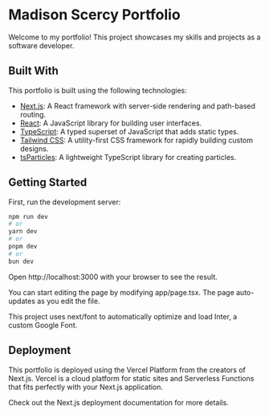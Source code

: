 # Madison Scercy Portfolio

Welcome to my portfolio! This project showcases my skills and projects as a software developer.

## Built With

This portfolio is built using the following technologies:

- [Next.js](https://nextjs.org/): A React framework with server-side rendering and path-based routing.
- [React](https://reactjs.org/): A JavaScript library for building user interfaces.
- [TypeScript](https://www.typescriptlang.org/): A typed superset of JavaScript that adds static types.
- [Tailwind CSS](https://tailwindcss.com/): A utility-first CSS framework for rapidly building custom designs.
- [tsParticles](https://particles.matteobruni.it/): A lightweight TypeScript library for creating particles.

## Getting Started

First, run the development server:

```bash
npm run dev
# or
yarn dev
# or
pnpm dev
# or
bun dev
```

Open http://localhost:3000 with your browser to see the result.

You can start editing the page by modifying app/page.tsx. The page auto-updates as you edit the file.

This project uses next/font to automatically optimize and load Inter, a custom Google Font.

## Deployment

This portfolio is deployed using the Vercel Platform from the creators of Next.js. Vercel is a cloud platform for static sites and Serverless Functions that fits perfectly with your Next.js application.

Check out the Next.js deployment documentation for more details.

```


```
